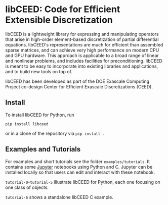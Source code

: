 # libCEED: Code for Efficient Extensible Discretization

libCEED is a lightweight library for expressing and manipulating operators that arise in high-order element-based discretization of partial differential equations.
libCEED's representations are much for efficient than assembled sparse matrices, and can achieve very high performance on modern CPU and GPU hardware.
This approach is applicable to a broad range of linear and nonlinear problems, and includes facilities for preconditioning.
libCEED is meant to be easy to incorporate into existing libraries and applications, and to build new tools on top of.

libCEED has been developed as part of the DOE Exascale Computing Project
co-design Center for Efficient Exascale Discretizations (CEED).

## Install

To install libCEED for Python, run

    pip install libceed

or in a clone of the repository via `pip install .`

## Examples and Tutorials

For examples and short tutorials see the folder `examples/tutorials`. It
contains some [Jupyter](https://jupyter.org/) notebooks using Python and C.
Jupyter can be installed locally so that users can edit and interact with these
notebook.

`tutorial-0`-`tutorial-5` illustrate libCEED for Python, each one focusing on one
class of objects.

`tutorial-6` shows a standalone libCEED C example.
